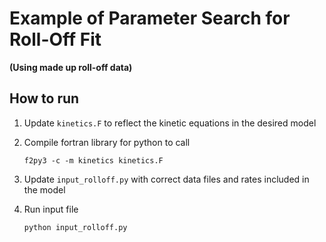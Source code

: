 # Example of Parameter Search for Roll-Off Fit

**(Using made up roll-off data)**

## How to run
1. Update `kinetics.F` to reflect the kinetic equations in the desired model

2. Compile fortran library for python to call

	`f2py3 -c -m kinetics kinetics.F`

3. Update `input_rolloff.py` with correct data files and rates included in the model

4. Run input file

	`python input_rolloff.py`
